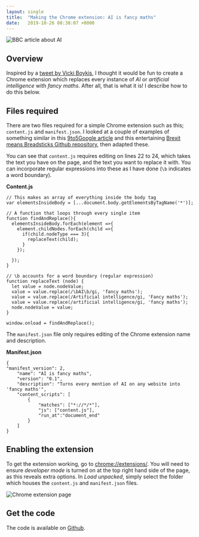 ```yaml
---
layout: single
title:  "Making the Chrome extension: AI is fancy maths"
date:   2019-10-26 08:38:07 +0000
---
```

![BBC article about AI]({{site.url}}/assets/BBC_fancy_maths.png)

## Overview

Inspired by a [tweet by Vicki Boykis](https://twitter.com/vboykis/status/1053809224369741826), I thought it would be fun to create a Chrome extension which replaces every instance of *AI* or *artificial intelligence* with *fancy maths*. After all, that is what it is! I describe how to do this below.

## Files required

There are two files required for a simple Chrome extension such as this; `content.js` and `manifest.json`. I looked at a couple of examples of something similar in this [9to5Google article](https://9to5google.com/2015/06/14/how-to-make-a-chrome-extensions/) and this entertaining [Brexit means Breadsticks Github repository](https://github.com/nkhil/Brexit_means_Breadsticks), then adapted these.

You can see that `content.js` requires editing on lines 22 to 24, which takes the text you have on the page, and the text you want to replace it with. You can incorporate regular expressions into these as I have done (`\b` indicates a word boundary).

**Content.js**

```
// This makes an array of everything inside the body tag
var elementsInsideBody = [...document.body.getElementsByTagName('*')];

// A function that loops through every single item
function findAndReplace(){
  elementsInsideBody.forEach(element =>{
    element.childNodes.forEach(child =>{
      if(child.nodeType === 3){
        replaceText(child);
      }
    });

  });
}

// \b accounts for a word boundary (regular expression)
function replaceText (node) {
  let value = node.nodeValue;
  value = value.replace(/\bAI\b/gi, 'fancy maths');
  value = value.replace(/Artificial intelligence/gi, 'Fancy maths');
  value = value.replace(/artificial intelligence/gi, 'fancy maths');
  node.nodeValue = value;
}

window.onload = findAndReplace();
```

The `manifest.json` file only requires editing of the Chrome extension name and description.

**Manifest.json**

```
{
"manifest_version": 2,
	"name": "AI is fancy maths",
	"version": "0.1",
	"description": "Turns every mention of AI on any website into 'fancy maths'",
	"content_scripts": [
		{
			"matches": ["*://*/*"],
			"js": ["content.js"],
			"run_at":"document_end"
		}
	]
}
```

## Enabling the extension

To get the extension working, go to [chrome://extensions/](chrome://extensions/). You will need to ensure *developer mode* is turned on at the top right hand side of the page, as this reveals extra options. In *Load unpacked*, simply select the folder which houses the `content.js` and `manifest.json` files.

![Chrome extension page]({{site.url}}/assets/chrome_extensions.png)

## Get the code

The code is available on [Github](https://github.com/gaskyk/chrome_ext_ai).